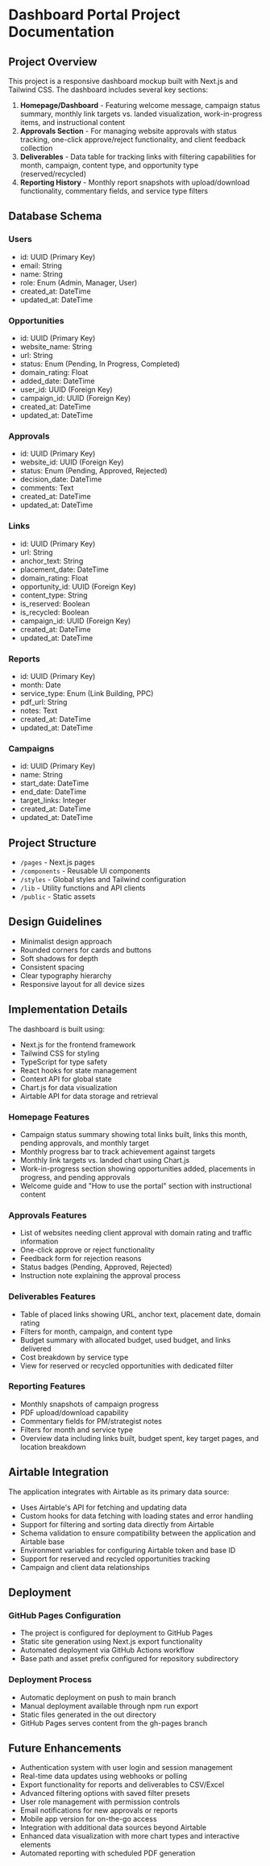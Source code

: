 # Dashboard Portal Project Documentation

## Project Overview
This project is a responsive dashboard mockup built with Next.js and Tailwind CSS. The dashboard includes several key sections:

1. **Homepage/Dashboard** - Featuring welcome message, campaign status summary, monthly link targets vs. landed visualization, work-in-progress items, and instructional content
2. **Approvals Section** - For managing website approvals with status tracking, one-click approve/reject functionality, and client feedback collection
3. **Deliverables** - Data table for tracking links with filtering capabilities for month, campaign, content type, and opportunity type (reserved/recycled)
4. **Reporting History** - Monthly report snapshots with upload/download functionality, commentary fields, and service type filters

## Database Schema

### Users
- id: UUID (Primary Key)
- email: String
- name: String
- role: Enum (Admin, Manager, User)
- created_at: DateTime
- updated_at: DateTime

### Opportunities
- id: UUID (Primary Key)
- website_name: String
- url: String
- status: Enum (Pending, In Progress, Completed)
- domain_rating: Float
- added_date: DateTime
- user_id: UUID (Foreign Key)
- campaign_id: UUID (Foreign Key)
- created_at: DateTime
- updated_at: DateTime

### Approvals
- id: UUID (Primary Key)
- website_id: UUID (Foreign Key)
- status: Enum (Pending, Approved, Rejected)
- decision_date: DateTime
- comments: Text
- created_at: DateTime
- updated_at: DateTime

### Links
- id: UUID (Primary Key)
- url: String
- anchor_text: String
- placement_date: DateTime
- domain_rating: Float
- opportunity_id: UUID (Foreign Key)
- content_type: String
- is_reserved: Boolean
- is_recycled: Boolean
- campaign_id: UUID (Foreign Key)
- created_at: DateTime
- updated_at: DateTime

### Reports
- id: UUID (Primary Key)
- month: Date
- service_type: Enum (Link Building, PPC)
- pdf_url: String
- notes: Text
- created_at: DateTime
- updated_at: DateTime

### Campaigns
- id: UUID (Primary Key)
- name: String
- start_date: DateTime
- end_date: DateTime
- target_links: Integer
- created_at: DateTime
- updated_at: DateTime

## Project Structure
- `/pages` - Next.js pages
- `/components` - Reusable UI components
- `/styles` - Global styles and Tailwind configuration
- `/lib` - Utility functions and API clients
- `/public` - Static assets

## Design Guidelines
- Minimalist design approach
- Rounded corners for cards and buttons
- Soft shadows for depth
- Consistent spacing
- Clear typography hierarchy
- Responsive layout for all device sizes

## Implementation Details
The dashboard is built using:
- Next.js for the frontend framework
- Tailwind CSS for styling
- TypeScript for type safety
- React hooks for state management
- Context API for global state
- Chart.js for data visualization
- Airtable API for data storage and retrieval

### Homepage Features
- Campaign status summary showing total links built, links this month, pending approvals, and monthly target
- Monthly progress bar to track achievement against targets
- Monthly link targets vs. landed chart using Chart.js
- Work-in-progress section showing opportunities added, placements in progress, and pending approvals
- Welcome guide and "How to use the portal" section with instructional content

### Approvals Features
- List of websites needing client approval with domain rating and traffic information
- One-click approve or reject functionality
- Feedback form for rejection reasons
- Status badges (Pending, Approved, Rejected)
- Instruction note explaining the approval process

### Deliverables Features
- Table of placed links showing URL, anchor text, placement date, domain rating
- Filters for month, campaign, and content type
- Budget summary with allocated budget, used budget, and links delivered
- Cost breakdown by service type
- View for reserved or recycled opportunities with dedicated filter

### Reporting Features
- Monthly snapshots of campaign progress
- PDF upload/download capability
- Commentary fields for PM/strategist notes
- Filters for month and service type
- Overview data including links built, budget spent, key target pages, and location breakdown

## Airtable Integration
The application integrates with Airtable as its primary data source:

- Uses Airtable's API for fetching and updating data
- Custom hooks for data fetching with loading states and error handling
- Support for filtering and sorting data directly from Airtable
- Schema validation to ensure compatibility between the application and Airtable base
- Environment variables for configuring Airtable token and base ID
- Support for reserved and recycled opportunities tracking
- Campaign and client data relationships

## Deployment

### GitHub Pages Configuration
- The project is configured for deployment to GitHub Pages
- Static site generation using Next.js export functionality
- Automated deployment via GitHub Actions workflow
- Base path and asset prefix configured for repository subdirectory

### Deployment Process
- Automatic deployment on push to main branch
- Manual deployment available through npm run export
- Static files generated in the out directory
- GitHub Pages serves content from the gh-pages branch

## Future Enhancements
- Authentication system with user login and session management
- Real-time data updates using webhooks or polling
- Export functionality for reports and deliverables to CSV/Excel
- Advanced filtering options with saved filter presets
- User role management with permission controls
- Email notifications for new approvals or reports
- Mobile app version for on-the-go access
- Integration with additional data sources beyond Airtable
- Enhanced data visualization with more chart types and interactive elements
- Automated reporting with scheduled PDF generation